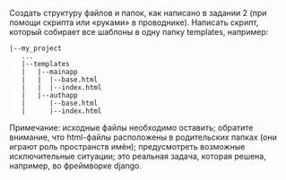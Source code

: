 Создать структуру файлов и папок, как написано в задании 2 (при помощи скрипта или «руками» в проводнике). Написать скрипт, который собирает все шаблоны в одну папку templates, например:

    |--my_project
       ...
       |--templates
       |   |--mainapp
       |   |  |--base.html
       |   |  |--index.html
       |   |--authapp
       |      |--base.html
       |      |--index.html


Примечание: исходные файлы необходимо оставить; обратите внимание, что html-файлы расположены в родительских папках (они играют роль пространств имён); предусмотреть возможные исключительные ситуации; это реальная задача, которая решена, например, во фреймворке django.